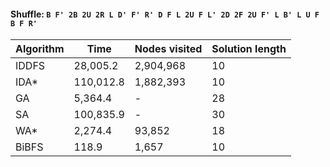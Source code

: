 #### Shuffle: `B F' 2B 2U 2R L D' F' R' D F L 2U F L' 2D 2F 2U F' L B' L U F B F R'`
| Algorithm | Time | Nodes visited | Solution length |
| ----- | ----- | ----- | ----- |
| IDDFS | 28,005.2 | 2,904,968 | 10 |
| IDA* | 110,012.8 | 1,882,393 | 10 |
| GA | 5,364.4 | - | 28 |
| SA | 100,835.9 | - | 30 |
| WA* | 2,274.4 | 93,852 | 18 |
| BiBFS | 118.9 | 1,657 | 10 |